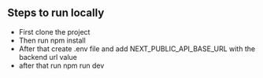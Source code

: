 

## Steps to run locally

* First clone the project
* Then run npm install
* After that create .env file and add NEXT_PUBLIC_API_BASE_URL with the backend url value
* after that run npm run dev
